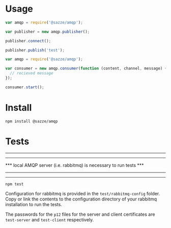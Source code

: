 Usage
============================
```javascript
var amqp = require('@sazze/amqp');

var publisher = new amqp.publisher();

publisher.connect();

publisher.publish('test');
```

```javascript
var amqp = require('@sazze/amqp');

var consumer = new amqp.consumer(function (content, channel, message) {
  // recieved message
});

consumer.start();
```

Install
============================
``` npm install @sazze/amqp ```

Tests
============================
*******************************************************************
***                                                             ***
*** local AMQP server (i.e. rabbitmq) is necessary to run tests ***
***                                                             ***
*******************************************************************

``` npm test ```

Configuration for rabbitmq is provided in the `test/rabbitmq-config` folder.  Copy or link the contents to the configuration directory of your rabbitmq installation to run the tests.

The passwords for the `p12` files for the server and client certificates are `test-server` and `test-client` respectively.
